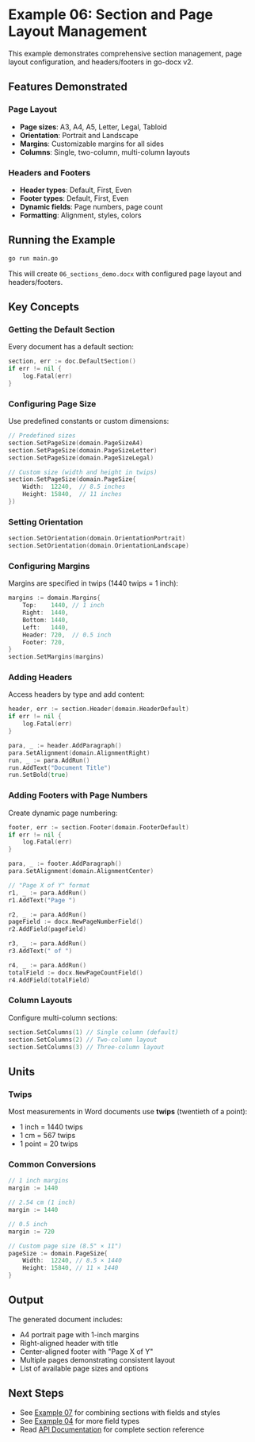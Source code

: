 # Example 06: Section and Page Layout Management

This example demonstrates comprehensive section management, page layout configuration, and headers/footers in go-docx v2.

## Features Demonstrated

### Page Layout
- **Page sizes**: A3, A4, A5, Letter, Legal, Tabloid
- **Orientation**: Portrait and Landscape
- **Margins**: Customizable margins for all sides
- **Columns**: Single, two-column, multi-column layouts

### Headers and Footers
- **Header types**: Default, First, Even
- **Footer types**: Default, First, Even
- **Dynamic fields**: Page numbers, page count
- **Formatting**: Alignment, styles, colors

## Running the Example

```bash
go run main.go
```

This will create `06_sections_demo.docx` with configured page layout and headers/footers.

## Key Concepts

### Getting the Default Section

Every document has a default section:

```go
section, err := doc.DefaultSection()
if err != nil {
    log.Fatal(err)
}
```

### Configuring Page Size

Use predefined constants or custom dimensions:

```go
// Predefined sizes
section.SetPageSize(domain.PageSizeA4)
section.SetPageSize(domain.PageSizeLetter)
section.SetPageSize(domain.PageSizeLegal)

// Custom size (width and height in twips)
section.SetPageSize(domain.PageSize{
    Width:  12240,  // 8.5 inches
    Height: 15840,  // 11 inches
})
```

### Setting Orientation

```go
section.SetOrientation(domain.OrientationPortrait)
section.SetOrientation(domain.OrientationLandscape)
```

### Configuring Margins

Margins are specified in twips (1440 twips = 1 inch):

```go
margins := domain.Margins{
    Top:    1440, // 1 inch
    Right:  1440,
    Bottom: 1440,
    Left:   1440,
    Header: 720,  // 0.5 inch
    Footer: 720,
}
section.SetMargins(margins)
```

### Adding Headers

Access headers by type and add content:

```go
header, err := section.Header(domain.HeaderDefault)
if err != nil {
    log.Fatal(err)
}

para, _ := header.AddParagraph()
para.SetAlignment(domain.AlignmentRight)
run, _ := para.AddRun()
run.AddText("Document Title")
run.SetBold(true)
```

### Adding Footers with Page Numbers

Create dynamic page numbering:

```go
footer, err := section.Footer(domain.FooterDefault)
if err != nil {
    log.Fatal(err)
}

para, _ := footer.AddParagraph()
para.SetAlignment(domain.AlignmentCenter)

// "Page X of Y" format
r1, _ := para.AddRun()
r1.AddText("Page ")

r2, _ := para.AddRun()
pageField := docx.NewPageNumberField()
r2.AddField(pageField)

r3, _ := para.AddRun()
r3.AddText(" of ")

r4, _ := para.AddRun()
totalField := docx.NewPageCountField()
r4.AddField(totalField)
```

### Column Layouts

Configure multi-column sections:

```go
section.SetColumns(1) // Single column (default)
section.SetColumns(2) // Two-column layout
section.SetColumns(3) // Three-column layout
```

## Units

### Twips

Most measurements in Word documents use **twips** (twentieth of a point):
- 1 inch = 1440 twips
- 1 cm = 567 twips
- 1 point = 20 twips

### Common Conversions

```go
// 1 inch margins
margin := 1440

// 2.54 cm (1 inch)
margin := 1440

// 0.5 inch
margin := 720

// Custom page size (8.5" × 11")
pageSize := domain.PageSize{
    Width:  12240, // 8.5 × 1440
    Height: 15840, // 11 × 1440
}
```

## Output

The generated document includes:
- A4 portrait page with 1-inch margins
- Right-aligned header with title
- Center-aligned footer with "Page X of Y"
- Multiple pages demonstrating consistent layout
- List of available page sizes and options

## Next Steps

- See [Example 07](../07_advanced) for combining sections with fields and styles
- See [Example 04](../04_fields) for more field types
- Read [API Documentation](../../../docs/API_DOCUMENTATION.md) for complete section reference
